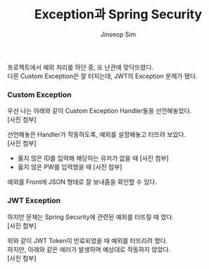 ﻿---
layout: post
title: "Exception과 Spring Security"
categories: ToyProject
tags: [develop]
author:
  - Jinseop Sim
---
프로젝트에서 예외 처리를 하던 중, 또 난관에 맞닥뜨렸다.  
다른 Custom Exception은 잘 터지는데, JWT의 Exception 문제가 됐다.  

### Custom Exception
우선 나는 아래와 같이 Custom Exception Handler들을 선언해놓았다.  
[사진 첨부]

선언해놓은 Handler가 작동하도록, 예외를 설정해놓고 터뜨려 보았다.  
[사진 첨부]

- 옳지 않은 ID를 입력해 해당하는 유저가 없을 때
[사진 첨부]
- 옳지 않은 PW를 입력했을 때
[사진 첨부]

예외를 Front에 JSON 형태로 잘 보내줌을 확인할 수 있다.  

### JWT Exception
하지만 문제는 Spring Security에 관련된 예외를 터뜨릴 때 였다.  
[사진 첨부]  

위와 같이 JWT Token이 만료되었을 때 예외를 터뜨리려 했다.  
하지만, 아래와 같은 에러가 발생하며 예상대로 작동하지 않았다.  
[사진 첨부]  